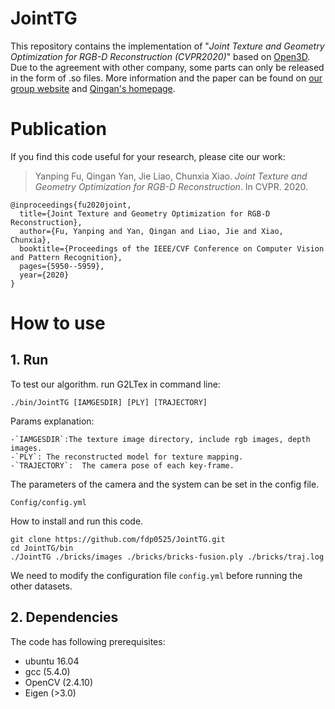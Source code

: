# JointTG

This repository contains the implementation of "<i>Joint Texture and Geometry Optimization for RGB-D Reconstruction (CVPR2020)</i>" based on [Open3D](https://github.com/intel-isl/Open3D). Due to the agreement with other company, some parts can only be released in the form of .so files. More information and the paper can be found on [our group website](http://graphvision.whu.edu.cn/) and [Qingan's homepage](https://yanqingan.github.io/).

# Publication
If you find this code useful for your research, please cite our work:

> Yanping Fu, Qingan Yan, Jie Liao, Chunxia Xiao. <i>Joint Texture and Geometry Optimization for RGB-D Reconstruction</i>. In CVPR. 2020.

<pre><code>@inproceedings{fu2020joint,
  title={Joint Texture and Geometry Optimization for RGB-D Reconstruction},
  author={Fu, Yanping and Yan, Qingan and Liao, Jie and Xiao, Chunxia},
  booktitle={Proceedings of the IEEE/CVF Conference on Computer Vision and Pattern Recognition},
  pages={5950--5959},
  year={2020}
}</code></pre>

# How to use

## 1. Run
To test our algorithm. run G2LTex in command line:
```
./bin/JointTG [IAMGESDIR] [PLY] [TRAJECTORY] 
```
Params explanation:
```
-`IAMGESDIR`:The texture image directory, include rgb images, depth images.
-`PLY`: The reconstructed model for texture mapping.
-`TRAJECTORY`:  The camera pose of each key-frame.
```

The parameters of the camera and the system can be set in the config file.
```
Config/config.yml
```

How to install and run this code.
```
git clone https://github.com/fdp0525/JointTG.git
cd JointTG/bin
./JointTG ./bricks/images ./bricks/bricks-fusion.ply ./bricks/traj.log
```
We need to modify the configuration file ```config.yml``` before running the other datasets.

## 2. Dependencies
The code has following prerequisites:
- ubuntu 16.04
- gcc (5.4.0)
- OpenCV (2.4.10)
- Eigen (>3.0)

